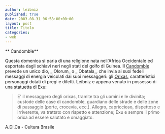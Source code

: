 ```yaml
---
author: leibniz
published: true
date: 2003-08-31 06:58:00+00:00
layout: post
title: Titolo
categories:
- web
---
```


   **   Candomble**

Questa domenica si parla di una religione nata nell'Africa Occidentale ed esportata dagli schiavi neri negli stati del golfo di Guinea. Il  [ Candomble ](http://www.nossaalma.it/brasile/orixas01.asp)prevede un unico dio,  _ Olorum_ o  _ Obatala_, che invia ai suoi fedeli messaggi di energia veicolati dai suoi messaggeri: gli  [ Orixas](http://it.geocities.com/adica_it/exu.htm), caratteristici personaggi dotati di pregi e difetti. Leibniz e appena venuto in possesso di una statuetta di Exu:

>  
> 
>   E' il messaggero degli orixas, tramite tra gli uomini e le divinita; custode delle case di candomble, guardiano delle strade e delle zone di passaggio (porte, crocevia, ecc.). Allegro, capriccioso, dispettoso e irriverente, va trattato con rispetto e attenzione; Exu e sempre il primo orixa ad essere salutato e omaggiato.

A.Di.Ca - Cultura Brasile
